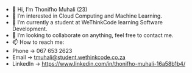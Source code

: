 - 👋 Hi, I’m Thonifho Muhali (23)
- 👀 I’m interested in Cloud Computing and Machine Learning.
- 🌱 I’m currently a student at WeThinkCode learning Software Development.
- 💞️ I’m looking to collaborate on anything, feel free to contact me.
- 📫 How to reach me: 
-   Phone -> 067 653 2623 
-   Email -> tmuhali@student.wethinkcode.co.za
-   LinkedIn -> https://www.linkedin.com/in/thonifho-muhali-16a58b1b4/

<!---
tony-rsa/tony-rsa is a ✨ special ✨ repository because its `README.md` (this file) appears on your GitHub profile.
You can click the Preview link to take a look at your changes.
--->
